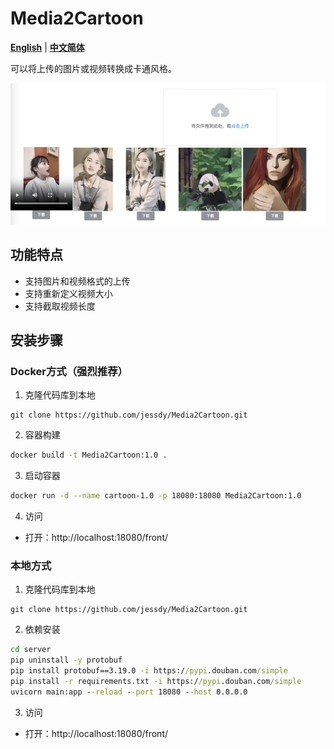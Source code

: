 # Media2Cartoon

[**English**](./README.md) | [**中文简体**](./README_CN.md)

可以将上传的图片或视频转换成卡通风格。

![screenshot](screenshot.png)

## 功能特点

+ 支持图片和视频格式的上传
+ 支持重新定义视频大小
+ 支持截取视频长度

## 安装步骤

### Docker方式（强烈推荐）

1. 克隆代码库到本地

```
git clone https://github.com/jessdy/Media2Cartoon.git
```


2. 容器构建

```sh
docker build -t Media2Cartoon:1.0 .
```


3. 启动容器

```sh
docker run -d --name cartoon-1.0 -p 18080:18080 Media2Cartoon:1.0
```


4. 访问

- 打开：http://localhost:18080/front/

###  本地方式
1. 克隆代码库到本地

```
git clone https://github.com/jessdy/Media2Cartoon.git
```

2. 依赖安装

```cmd
cd server
pip uninstall -y protobuf
pip install protobuf==3.19.0 -i https://pypi.douban.com/simple      
pip install -r requirements.txt -i https://pypi.douban.com/simple 
uvicorn main:app --reload --port 18080 --host 0.0.0.0

```

3. 访问

- 打开：http://localhost:18080/front/